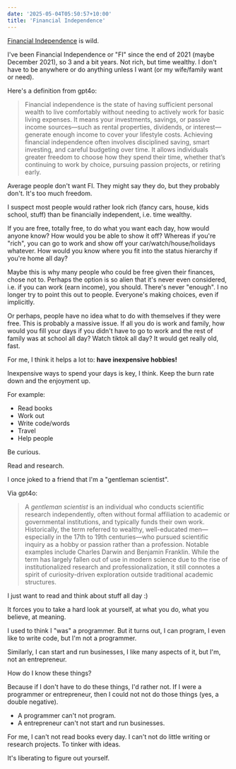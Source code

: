 ```yaml
---
date: '2025-05-04T05:50:57+10:00'
title: 'Financial Independence'
---
```


[Financial Independence](https://en.wikipedia.org/wiki/Financial_independence) is wild.

I've been Financial Independence or "FI" since the end of 2021 (maybe December 2021), so 3 and a bit years. Not rich, but time wealthy. I don't have to be anywhere or do anything unless I want (or my wife/family want or need).

Here's a definition from gpt4o:

> Financial independence is the state of having sufficient personal wealth to live comfortably without needing to actively work for basic living expenses. It means your investments, savings, or passive income sources—such as rental properties, dividends, or interest—generate enough income to cover your lifestyle costs. Achieving financial independence often involves disciplined saving, smart investing, and careful budgeting over time. It allows individuals greater freedom to choose how they spend their time, whether that’s continuing to work by choice, pursuing passion projects, or retiring early.

Average people don't want FI. They might say they do, but they probably don't. It's too much freedom.

I suspect most people would rather look rich (fancy cars, house, kids school, stuff) than be financially independent, i.e. time wealthy.

If you are free, totally free, to do what you want each day, how would anyone know? How would you be able to show it off? Whereas if you're "rich", you can go to work and show off your car/watch/house/holidays whatever. How would you know where you fit into the status hierarchy if you're home all day?

Maybe this is why many people who could be free given their finances, chose not to. Perhaps the option is so alien that it's never even considered, i.e. if you can work (earn income), you should. There's never "enough". I no longer try to point this out to people. Everyone's making choices, even if implicitly.

Or perhaps, people have no idea what to do with themselves if they were free. This is probably a massive issue. If all you do is work and family, how would you fill your days if you didn't have to go to work and the rest of  family was at school all day? Watch tiktok all day? It would get really old, fast.

For me, I think it helps a lot to: **have inexpensive hobbies!**

Inexpensive ways to spend your days is key, I think. Keep the burn rate down and the enjoyment up.

For example:

* Read books
* Work out
* Write code/words
* Travel
* Help people

Be curious.

Read and research.

I once joked to a friend that I'm a "gentleman scientist".

Via gpt4o:

> A *gentleman scientist* is an individual who conducts scientific research independently, often without formal affiliation to academic or governmental institutions, and typically funds their own work. Historically, the term referred to wealthy, well-educated men—especially in the 17th to 19th centuries—who pursued scientific inquiry as a hobby or passion rather than a profession. Notable examples include Charles Darwin and Benjamin Franklin. While the term has largely fallen out of use in modern science due to the rise of institutionalized research and professionalization, it still connotes a spirit of curiosity-driven exploration outside traditional academic structures.

I just want to read and think about stuff all day :)

It forces you to take a hard look at yourself, at what you do, what you believe, at meaning.

I used to think I "was" a programmer. But it turns out, I can program, I even like to write code, but I'm not a programmer.

Similarly, I can start and run businesses, I like many aspects of it, but I'm, not an entrepreneur.

How do I know these things?

Because if I don't have to do these things, I'd rather not. If I were a programmer or entrepreneur, then I could not not do those things (yes, a double negative).

- A programmer can't not program.
- A entrepreneur can't not start and run businesses.

For me, I can't not read books every day. I can't not do little writing or research projects. To tinker with ideas.

It's liberating to figure out yourself.